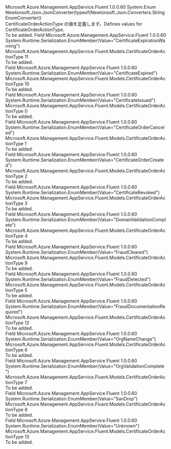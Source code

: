 <Type Name="CertificateOrderActionType" FullName="Microsoft.Azure.Management.AppService.Fluent.Models.CertificateOrderActionType">
  <TypeSignature Language="C#" Value="public enum CertificateOrderActionType" />
  <TypeSignature Language="ILAsm" Value=".class public auto ansi sealed CertificateOrderActionType extends System.Enum" />
  <TypeSignature Language="DocId" Value="T:Microsoft.Azure.Management.AppService.Fluent.Models.CertificateOrderActionType" />
  <TypeSignature Language="VB.NET" Value="Public Enum CertificateOrderActionType" />
  <TypeSignature Language="F#" Value="type CertificateOrderActionType = " />
  <AssemblyInfo>
    <AssemblyName>Microsoft.Azure.Management.AppService.Fluent</AssemblyName>
    <AssemblyVersion>1.0.0.60</AssemblyVersion>
  </AssemblyInfo>
  <Base>
    <BaseTypeName>System.Enum</BaseTypeName>
  </Base>
  <Attributes>
    <Attribute>
      <AttributeName>Newtonsoft.Json.JsonConverter(typeof(Newtonsoft.Json.Converters.StringEnumConverter))</AttributeName>
    </Attribute>
  </Attributes>
  <Docs>
    <summary>
            <span data-ttu-id="3e07f-101">CertificateOrderActionType の値を定義します。</span><span class="sxs-lookup"><span data-stu-id="3e07f-101">Defines values for CertificateOrderActionType.</span></span>
            </summary>
    <remarks>To be added.</remarks>
  </Docs>
  <Members>
    <Member MemberName="CertificateExpirationWarning">
      <MemberSignature Language="C#" Value="CertificateExpirationWarning" />
      <MemberSignature Language="ILAsm" Value=".field public static literal valuetype Microsoft.Azure.Management.AppService.Fluent.Models.CertificateOrderActionType CertificateExpirationWarning = int32(11)" />
      <MemberSignature Language="DocId" Value="F:Microsoft.Azure.Management.AppService.Fluent.Models.CertificateOrderActionType.CertificateExpirationWarning" />
      <MemberSignature Language="VB.NET" Value="CertificateExpirationWarning" />
      <MemberSignature Language="F#" Value="CertificateExpirationWarning = 11" Usage="Microsoft.Azure.Management.AppService.Fluent.Models.CertificateOrderActionType.CertificateExpirationWarning" />
      <MemberType>Field</MemberType>
      <AssemblyInfo>
        <AssemblyName>Microsoft.Azure.Management.AppService.Fluent</AssemblyName>
        <AssemblyVersion>1.0.0.60</AssemblyVersion>
      </AssemblyInfo>
      <Attributes>
        <Attribute>
          <AttributeName>System.Runtime.Serialization.EnumMember(Value="CertificateExpirationWarning")</AttributeName>
        </Attribute>
      </Attributes>
      <ReturnValue>
        <ReturnType>Microsoft.Azure.Management.AppService.Fluent.Models.CertificateOrderActionType</ReturnType>
      </ReturnValue>
      <MemberValue>11</MemberValue>
      <Docs>
        <summary>To be added.</summary>
      </Docs>
    </Member>
    <Member MemberName="CertificateExpired">
      <MemberSignature Language="C#" Value="CertificateExpired" />
      <MemberSignature Language="ILAsm" Value=".field public static literal valuetype Microsoft.Azure.Management.AppService.Fluent.Models.CertificateOrderActionType CertificateExpired = int32(10)" />
      <MemberSignature Language="DocId" Value="F:Microsoft.Azure.Management.AppService.Fluent.Models.CertificateOrderActionType.CertificateExpired" />
      <MemberSignature Language="VB.NET" Value="CertificateExpired" />
      <MemberSignature Language="F#" Value="CertificateExpired = 10" Usage="Microsoft.Azure.Management.AppService.Fluent.Models.CertificateOrderActionType.CertificateExpired" />
      <MemberType>Field</MemberType>
      <AssemblyInfo>
        <AssemblyName>Microsoft.Azure.Management.AppService.Fluent</AssemblyName>
        <AssemblyVersion>1.0.0.60</AssemblyVersion>
      </AssemblyInfo>
      <Attributes>
        <Attribute>
          <AttributeName>System.Runtime.Serialization.EnumMember(Value="CertificateExpired")</AttributeName>
        </Attribute>
      </Attributes>
      <ReturnValue>
        <ReturnType>Microsoft.Azure.Management.AppService.Fluent.Models.CertificateOrderActionType</ReturnType>
      </ReturnValue>
      <MemberValue>10</MemberValue>
      <Docs>
        <summary>To be added.</summary>
      </Docs>
    </Member>
    <Member MemberName="CertificateIssued">
      <MemberSignature Language="C#" Value="CertificateIssued" />
      <MemberSignature Language="ILAsm" Value=".field public static literal valuetype Microsoft.Azure.Management.AppService.Fluent.Models.CertificateOrderActionType CertificateIssued = int32(0)" />
      <MemberSignature Language="DocId" Value="F:Microsoft.Azure.Management.AppService.Fluent.Models.CertificateOrderActionType.CertificateIssued" />
      <MemberSignature Language="VB.NET" Value="CertificateIssued" />
      <MemberSignature Language="F#" Value="CertificateIssued = 0" Usage="Microsoft.Azure.Management.AppService.Fluent.Models.CertificateOrderActionType.CertificateIssued" />
      <MemberType>Field</MemberType>
      <AssemblyInfo>
        <AssemblyName>Microsoft.Azure.Management.AppService.Fluent</AssemblyName>
        <AssemblyVersion>1.0.0.60</AssemblyVersion>
      </AssemblyInfo>
      <Attributes>
        <Attribute>
          <AttributeName>System.Runtime.Serialization.EnumMember(Value="CertificateIssued")</AttributeName>
        </Attribute>
      </Attributes>
      <ReturnValue>
        <ReturnType>Microsoft.Azure.Management.AppService.Fluent.Models.CertificateOrderActionType</ReturnType>
      </ReturnValue>
      <MemberValue>0</MemberValue>
      <Docs>
        <summary>To be added.</summary>
      </Docs>
    </Member>
    <Member MemberName="CertificateOrderCanceled">
      <MemberSignature Language="C#" Value="CertificateOrderCanceled" />
      <MemberSignature Language="ILAsm" Value=".field public static literal valuetype Microsoft.Azure.Management.AppService.Fluent.Models.CertificateOrderActionType CertificateOrderCanceled = int32(1)" />
      <MemberSignature Language="DocId" Value="F:Microsoft.Azure.Management.AppService.Fluent.Models.CertificateOrderActionType.CertificateOrderCanceled" />
      <MemberSignature Language="VB.NET" Value="CertificateOrderCanceled" />
      <MemberSignature Language="F#" Value="CertificateOrderCanceled = 1" Usage="Microsoft.Azure.Management.AppService.Fluent.Models.CertificateOrderActionType.CertificateOrderCanceled" />
      <MemberType>Field</MemberType>
      <AssemblyInfo>
        <AssemblyName>Microsoft.Azure.Management.AppService.Fluent</AssemblyName>
        <AssemblyVersion>1.0.0.60</AssemblyVersion>
      </AssemblyInfo>
      <Attributes>
        <Attribute>
          <AttributeName>System.Runtime.Serialization.EnumMember(Value="CertificateOrderCanceled")</AttributeName>
        </Attribute>
      </Attributes>
      <ReturnValue>
        <ReturnType>Microsoft.Azure.Management.AppService.Fluent.Models.CertificateOrderActionType</ReturnType>
      </ReturnValue>
      <MemberValue>1</MemberValue>
      <Docs>
        <summary>To be added.</summary>
      </Docs>
    </Member>
    <Member MemberName="CertificateOrderCreated">
      <MemberSignature Language="C#" Value="CertificateOrderCreated" />
      <MemberSignature Language="ILAsm" Value=".field public static literal valuetype Microsoft.Azure.Management.AppService.Fluent.Models.CertificateOrderActionType CertificateOrderCreated = int32(2)" />
      <MemberSignature Language="DocId" Value="F:Microsoft.Azure.Management.AppService.Fluent.Models.CertificateOrderActionType.CertificateOrderCreated" />
      <MemberSignature Language="VB.NET" Value="CertificateOrderCreated" />
      <MemberSignature Language="F#" Value="CertificateOrderCreated = 2" Usage="Microsoft.Azure.Management.AppService.Fluent.Models.CertificateOrderActionType.CertificateOrderCreated" />
      <MemberType>Field</MemberType>
      <AssemblyInfo>
        <AssemblyName>Microsoft.Azure.Management.AppService.Fluent</AssemblyName>
        <AssemblyVersion>1.0.0.60</AssemblyVersion>
      </AssemblyInfo>
      <Attributes>
        <Attribute>
          <AttributeName>System.Runtime.Serialization.EnumMember(Value="CertificateOrderCreated")</AttributeName>
        </Attribute>
      </Attributes>
      <ReturnValue>
        <ReturnType>Microsoft.Azure.Management.AppService.Fluent.Models.CertificateOrderActionType</ReturnType>
      </ReturnValue>
      <MemberValue>2</MemberValue>
      <Docs>
        <summary>To be added.</summary>
      </Docs>
    </Member>
    <Member MemberName="CertificateRevoked">
      <MemberSignature Language="C#" Value="CertificateRevoked" />
      <MemberSignature Language="ILAsm" Value=".field public static literal valuetype Microsoft.Azure.Management.AppService.Fluent.Models.CertificateOrderActionType CertificateRevoked = int32(3)" />
      <MemberSignature Language="DocId" Value="F:Microsoft.Azure.Management.AppService.Fluent.Models.CertificateOrderActionType.CertificateRevoked" />
      <MemberSignature Language="VB.NET" Value="CertificateRevoked" />
      <MemberSignature Language="F#" Value="CertificateRevoked = 3" Usage="Microsoft.Azure.Management.AppService.Fluent.Models.CertificateOrderActionType.CertificateRevoked" />
      <MemberType>Field</MemberType>
      <AssemblyInfo>
        <AssemblyName>Microsoft.Azure.Management.AppService.Fluent</AssemblyName>
        <AssemblyVersion>1.0.0.60</AssemblyVersion>
      </AssemblyInfo>
      <Attributes>
        <Attribute>
          <AttributeName>System.Runtime.Serialization.EnumMember(Value="CertificateRevoked")</AttributeName>
        </Attribute>
      </Attributes>
      <ReturnValue>
        <ReturnType>Microsoft.Azure.Management.AppService.Fluent.Models.CertificateOrderActionType</ReturnType>
      </ReturnValue>
      <MemberValue>3</MemberValue>
      <Docs>
        <summary>To be added.</summary>
      </Docs>
    </Member>
    <Member MemberName="DomainValidationComplete">
      <MemberSignature Language="C#" Value="DomainValidationComplete" />
      <MemberSignature Language="ILAsm" Value=".field public static literal valuetype Microsoft.Azure.Management.AppService.Fluent.Models.CertificateOrderActionType DomainValidationComplete = int32(4)" />
      <MemberSignature Language="DocId" Value="F:Microsoft.Azure.Management.AppService.Fluent.Models.CertificateOrderActionType.DomainValidationComplete" />
      <MemberSignature Language="VB.NET" Value="DomainValidationComplete" />
      <MemberSignature Language="F#" Value="DomainValidationComplete = 4" Usage="Microsoft.Azure.Management.AppService.Fluent.Models.CertificateOrderActionType.DomainValidationComplete" />
      <MemberType>Field</MemberType>
      <AssemblyInfo>
        <AssemblyName>Microsoft.Azure.Management.AppService.Fluent</AssemblyName>
        <AssemblyVersion>1.0.0.60</AssemblyVersion>
      </AssemblyInfo>
      <Attributes>
        <Attribute>
          <AttributeName>System.Runtime.Serialization.EnumMember(Value="DomainValidationComplete")</AttributeName>
        </Attribute>
      </Attributes>
      <ReturnValue>
        <ReturnType>Microsoft.Azure.Management.AppService.Fluent.Models.CertificateOrderActionType</ReturnType>
      </ReturnValue>
      <MemberValue>4</MemberValue>
      <Docs>
        <summary>To be added.</summary>
      </Docs>
    </Member>
    <Member MemberName="FraudCleared">
      <MemberSignature Language="C#" Value="FraudCleared" />
      <MemberSignature Language="ILAsm" Value=".field public static literal valuetype Microsoft.Azure.Management.AppService.Fluent.Models.CertificateOrderActionType FraudCleared = int32(9)" />
      <MemberSignature Language="DocId" Value="F:Microsoft.Azure.Management.AppService.Fluent.Models.CertificateOrderActionType.FraudCleared" />
      <MemberSignature Language="VB.NET" Value="FraudCleared" />
      <MemberSignature Language="F#" Value="FraudCleared = 9" Usage="Microsoft.Azure.Management.AppService.Fluent.Models.CertificateOrderActionType.FraudCleared" />
      <MemberType>Field</MemberType>
      <AssemblyInfo>
        <AssemblyName>Microsoft.Azure.Management.AppService.Fluent</AssemblyName>
        <AssemblyVersion>1.0.0.60</AssemblyVersion>
      </AssemblyInfo>
      <Attributes>
        <Attribute>
          <AttributeName>System.Runtime.Serialization.EnumMember(Value="FraudCleared")</AttributeName>
        </Attribute>
      </Attributes>
      <ReturnValue>
        <ReturnType>Microsoft.Azure.Management.AppService.Fluent.Models.CertificateOrderActionType</ReturnType>
      </ReturnValue>
      <MemberValue>9</MemberValue>
      <Docs>
        <summary>To be added.</summary>
      </Docs>
    </Member>
    <Member MemberName="FraudDetected">
      <MemberSignature Language="C#" Value="FraudDetected" />
      <MemberSignature Language="ILAsm" Value=".field public static literal valuetype Microsoft.Azure.Management.AppService.Fluent.Models.CertificateOrderActionType FraudDetected = int32(5)" />
      <MemberSignature Language="DocId" Value="F:Microsoft.Azure.Management.AppService.Fluent.Models.CertificateOrderActionType.FraudDetected" />
      <MemberSignature Language="VB.NET" Value="FraudDetected" />
      <MemberSignature Language="F#" Value="FraudDetected = 5" Usage="Microsoft.Azure.Management.AppService.Fluent.Models.CertificateOrderActionType.FraudDetected" />
      <MemberType>Field</MemberType>
      <AssemblyInfo>
        <AssemblyName>Microsoft.Azure.Management.AppService.Fluent</AssemblyName>
        <AssemblyVersion>1.0.0.60</AssemblyVersion>
      </AssemblyInfo>
      <Attributes>
        <Attribute>
          <AttributeName>System.Runtime.Serialization.EnumMember(Value="FraudDetected")</AttributeName>
        </Attribute>
      </Attributes>
      <ReturnValue>
        <ReturnType>Microsoft.Azure.Management.AppService.Fluent.Models.CertificateOrderActionType</ReturnType>
      </ReturnValue>
      <MemberValue>5</MemberValue>
      <Docs>
        <summary>To be added.</summary>
      </Docs>
    </Member>
    <Member MemberName="FraudDocumentationRequired">
      <MemberSignature Language="C#" Value="FraudDocumentationRequired" />
      <MemberSignature Language="ILAsm" Value=".field public static literal valuetype Microsoft.Azure.Management.AppService.Fluent.Models.CertificateOrderActionType FraudDocumentationRequired = int32(12)" />
      <MemberSignature Language="DocId" Value="F:Microsoft.Azure.Management.AppService.Fluent.Models.CertificateOrderActionType.FraudDocumentationRequired" />
      <MemberSignature Language="VB.NET" Value="FraudDocumentationRequired" />
      <MemberSignature Language="F#" Value="FraudDocumentationRequired = 12" Usage="Microsoft.Azure.Management.AppService.Fluent.Models.CertificateOrderActionType.FraudDocumentationRequired" />
      <MemberType>Field</MemberType>
      <AssemblyInfo>
        <AssemblyName>Microsoft.Azure.Management.AppService.Fluent</AssemblyName>
        <AssemblyVersion>1.0.0.60</AssemblyVersion>
      </AssemblyInfo>
      <Attributes>
        <Attribute>
          <AttributeName>System.Runtime.Serialization.EnumMember(Value="FraudDocumentationRequired")</AttributeName>
        </Attribute>
      </Attributes>
      <ReturnValue>
        <ReturnType>Microsoft.Azure.Management.AppService.Fluent.Models.CertificateOrderActionType</ReturnType>
      </ReturnValue>
      <MemberValue>12</MemberValue>
      <Docs>
        <summary>To be added.</summary>
      </Docs>
    </Member>
    <Member MemberName="OrgNameChange">
      <MemberSignature Language="C#" Value="OrgNameChange" />
      <MemberSignature Language="ILAsm" Value=".field public static literal valuetype Microsoft.Azure.Management.AppService.Fluent.Models.CertificateOrderActionType OrgNameChange = int32(6)" />
      <MemberSignature Language="DocId" Value="F:Microsoft.Azure.Management.AppService.Fluent.Models.CertificateOrderActionType.OrgNameChange" />
      <MemberSignature Language="VB.NET" Value="OrgNameChange" />
      <MemberSignature Language="F#" Value="OrgNameChange = 6" Usage="Microsoft.Azure.Management.AppService.Fluent.Models.CertificateOrderActionType.OrgNameChange" />
      <MemberType>Field</MemberType>
      <AssemblyInfo>
        <AssemblyName>Microsoft.Azure.Management.AppService.Fluent</AssemblyName>
        <AssemblyVersion>1.0.0.60</AssemblyVersion>
      </AssemblyInfo>
      <Attributes>
        <Attribute>
          <AttributeName>System.Runtime.Serialization.EnumMember(Value="OrgNameChange")</AttributeName>
        </Attribute>
      </Attributes>
      <ReturnValue>
        <ReturnType>Microsoft.Azure.Management.AppService.Fluent.Models.CertificateOrderActionType</ReturnType>
      </ReturnValue>
      <MemberValue>6</MemberValue>
      <Docs>
        <summary>To be added.</summary>
      </Docs>
    </Member>
    <Member MemberName="OrgValidationComplete">
      <MemberSignature Language="C#" Value="OrgValidationComplete" />
      <MemberSignature Language="ILAsm" Value=".field public static literal valuetype Microsoft.Azure.Management.AppService.Fluent.Models.CertificateOrderActionType OrgValidationComplete = int32(7)" />
      <MemberSignature Language="DocId" Value="F:Microsoft.Azure.Management.AppService.Fluent.Models.CertificateOrderActionType.OrgValidationComplete" />
      <MemberSignature Language="VB.NET" Value="OrgValidationComplete" />
      <MemberSignature Language="F#" Value="OrgValidationComplete = 7" Usage="Microsoft.Azure.Management.AppService.Fluent.Models.CertificateOrderActionType.OrgValidationComplete" />
      <MemberType>Field</MemberType>
      <AssemblyInfo>
        <AssemblyName>Microsoft.Azure.Management.AppService.Fluent</AssemblyName>
        <AssemblyVersion>1.0.0.60</AssemblyVersion>
      </AssemblyInfo>
      <Attributes>
        <Attribute>
          <AttributeName>System.Runtime.Serialization.EnumMember(Value="OrgValidationComplete")</AttributeName>
        </Attribute>
      </Attributes>
      <ReturnValue>
        <ReturnType>Microsoft.Azure.Management.AppService.Fluent.Models.CertificateOrderActionType</ReturnType>
      </ReturnValue>
      <MemberValue>7</MemberValue>
      <Docs>
        <summary>To be added.</summary>
      </Docs>
    </Member>
    <Member MemberName="SanDrop">
      <MemberSignature Language="C#" Value="SanDrop" />
      <MemberSignature Language="ILAsm" Value=".field public static literal valuetype Microsoft.Azure.Management.AppService.Fluent.Models.CertificateOrderActionType SanDrop = int32(8)" />
      <MemberSignature Language="DocId" Value="F:Microsoft.Azure.Management.AppService.Fluent.Models.CertificateOrderActionType.SanDrop" />
      <MemberSignature Language="VB.NET" Value="SanDrop" />
      <MemberSignature Language="F#" Value="SanDrop = 8" Usage="Microsoft.Azure.Management.AppService.Fluent.Models.CertificateOrderActionType.SanDrop" />
      <MemberType>Field</MemberType>
      <AssemblyInfo>
        <AssemblyName>Microsoft.Azure.Management.AppService.Fluent</AssemblyName>
        <AssemblyVersion>1.0.0.60</AssemblyVersion>
      </AssemblyInfo>
      <Attributes>
        <Attribute>
          <AttributeName>System.Runtime.Serialization.EnumMember(Value="SanDrop")</AttributeName>
        </Attribute>
      </Attributes>
      <ReturnValue>
        <ReturnType>Microsoft.Azure.Management.AppService.Fluent.Models.CertificateOrderActionType</ReturnType>
      </ReturnValue>
      <MemberValue>8</MemberValue>
      <Docs>
        <summary>To be added.</summary>
      </Docs>
    </Member>
    <Member MemberName="Unknown">
      <MemberSignature Language="C#" Value="Unknown" />
      <MemberSignature Language="ILAsm" Value=".field public static literal valuetype Microsoft.Azure.Management.AppService.Fluent.Models.CertificateOrderActionType Unknown = int32(13)" />
      <MemberSignature Language="DocId" Value="F:Microsoft.Azure.Management.AppService.Fluent.Models.CertificateOrderActionType.Unknown" />
      <MemberSignature Language="VB.NET" Value="Unknown" />
      <MemberSignature Language="F#" Value="Unknown = 13" Usage="Microsoft.Azure.Management.AppService.Fluent.Models.CertificateOrderActionType.Unknown" />
      <MemberType>Field</MemberType>
      <AssemblyInfo>
        <AssemblyName>Microsoft.Azure.Management.AppService.Fluent</AssemblyName>
        <AssemblyVersion>1.0.0.60</AssemblyVersion>
      </AssemblyInfo>
      <Attributes>
        <Attribute>
          <AttributeName>System.Runtime.Serialization.EnumMember(Value="Unknown")</AttributeName>
        </Attribute>
      </Attributes>
      <ReturnValue>
        <ReturnType>Microsoft.Azure.Management.AppService.Fluent.Models.CertificateOrderActionType</ReturnType>
      </ReturnValue>
      <MemberValue>13</MemberValue>
      <Docs>
        <summary>To be added.</summary>
      </Docs>
    </Member>
  </Members>
</Type>
